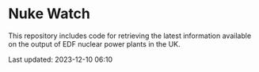 # Nuke Watch

This repository includes code for retrieving the latest information available on the output of EDF nuclear power plants in the UK.

Last updated: 2023-12-10 06:10
